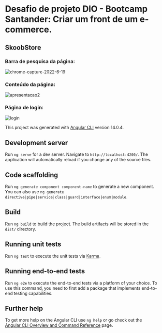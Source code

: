 # Desafio de projeto DIO - Bootcamp Santander: Criar um front de um e-commerce. 

## SkoobStore

### Barra de pesquisa da página:

![chrome-capture-2022-6-19](https://user-images.githubusercontent.com/101780645/179869145-ac47e6ea-ef1f-41cb-accf-cb907c19ff24.gif)

### Conteúdo da página:

![apresentacao2](https://user-images.githubusercontent.com/101780645/179869162-e6f5c672-16cf-4838-8888-d29891080c44.gif)

### Página de login:

![login](https://user-images.githubusercontent.com/101780645/179869176-e352ec14-7bca-4042-a450-365cfccaded3.png)


This project was generated with [Angular CLI](https://github.com/angular/angular-cli) version 14.0.4.

## Development server

Run `ng serve` for a dev server. Navigate to `http://localhost:4200/`. The application will automatically reload if you change any of the source files.

## Code scaffolding

Run `ng generate component component-name` to generate a new component. You can also use `ng generate directive|pipe|service|class|guard|interface|enum|module`.

## Build

Run `ng build` to build the project. The build artifacts will be stored in the `dist/` directory.

## Running unit tests

Run `ng test` to execute the unit tests via [Karma](https://karma-runner.github.io).

## Running end-to-end tests

Run `ng e2e` to execute the end-to-end tests via a platform of your choice. To use this command, you need to first add a package that implements end-to-end testing capabilities.

## Further help

To get more help on the Angular CLI use `ng help` or go check out the [Angular CLI Overview and Command Reference](https://angular.io/cli) page.
